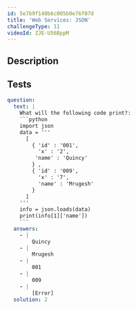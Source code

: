 ```yaml
---
id: 5e7b9f140b6c005b0e76f07d
title: 'Web Services: JSON'
challengeType: 11
videoId: ZJE-U56BppM
---
```


## Description
<section id='description'>

</section>

## Tests
<section id='tests'>

```yml
question:
  text: |
    What will the following code print?:
    ```python
    import json
    data = '''
      [
        { 'id' : '001',
          'x' : '2',
         'name' : 'Quincy'
        } ,
        { 'id' : '009',
          'x' : '7',
          'name' : 'Mrugesh'
        }
      ]
    '''
    info = json.loads(data)
    print(info[1]['name'])
    ```
  answers:
    - |
        Quincy
    - |
        Mrugesh
    - |
        001
    - |
        009
    - |
        [Error]
  solution: 2
```

</section>
